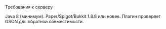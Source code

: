 Требования к серверу

Java 8 (минимум).
Paper/Spigot/Bukkit 1.8.8 или новее. Плагин проверяет GSON для обратной совместимости.
